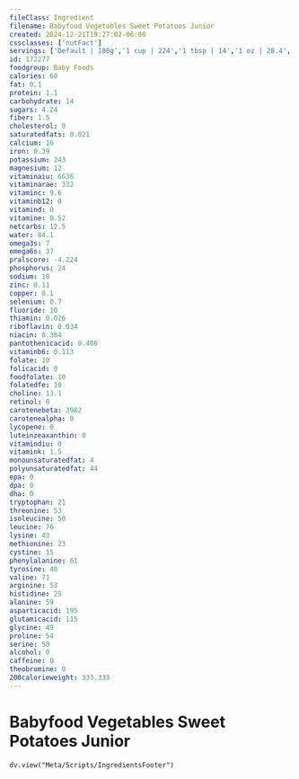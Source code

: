 ```yaml
---
fileClass: Ingredient
filename: Babyfood Vegetables Sweet Potatoes Junior
created: 2024-12-21T19:27:02-06:00
cssclasses: ['nutFact']
servings: ['Default | 100g','1 cup | 224','1 tbsp | 14','1 oz | 28.4','1 jar | 170','1 jar beech-nut stage 3 (6 oz) | 170','1 jar gerber third foods (6 oz) | 170','1 jar heinz junior-3 (6 oz) | 170']
id: 172277
foodgroup: Baby Foods
calories: 60
fat: 0.1
protein: 1.1
carbohydrate: 14
sugars: 4.24
fiber: 1.5
cholesterol: 0
saturatedfats: 0.021
calcium: 16
iron: 0.39
potassium: 243
magnesium: 12
vitaminaiu: 6636
vitaminarae: 332
vitaminc: 9.6
vitaminb12: 0
vitamind: 0
vitamine: 0.52
netcarbs: 12.5
water: 84.1
omega3s: 7
omega6s: 37
pralscore: -4.224
phosphorus: 24
sodium: 18
zinc: 0.11
copper: 0.1
selenium: 0.7
fluoride: 10
thiamin: 0.026
riboflavin: 0.034
niacin: 0.384
pantothenicacid: 0.408
vitaminb6: 0.113
folate: 10
folicacid: 0
foodfolate: 10
folatedfe: 10
choline: 13.1
retinol: 0
carotenebeta: 3982
carotenealpha: 0
lycopene: 0
luteinzeaxanthin: 0
vitamindiu: 0
vitamink: 1.5
monounsaturatedfat: 4
polyunsaturatedfat: 44
epa: 0
dpa: 0
dha: 0
tryptophan: 21
threonine: 53
isoleucine: 50
leucine: 76
lysine: 43
methionine: 23
cystine: 15
phenylalanine: 61
tyrosine: 40
valine: 71
arginine: 53
histidine: 25
alanine: 59
asparticacid: 195
glutamicacid: 115
glycine: 49
proline: 54
serine: 50
alcohol: 0
caffeine: 0
theobromine: 0
200calorieweight: 333.333
---
```


# Babyfood Vegetables Sweet Potatoes Junior

```dataviewjs
dv.view("Meta/Scripts/IngredientsFooter")
```